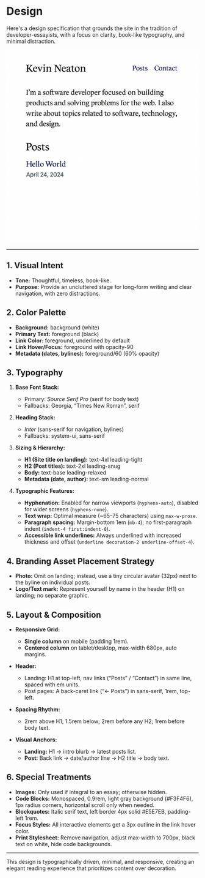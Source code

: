 # Design

Here's a design specification that grounds the site in the tradition of developer-essayists, with a focus on clarity, book-like typography, and minimal distraction.

![Design Mockup](design.png)

---

## 1. Visual Intent

- **Tone:** Thoughtful, timeless, book-like.
- **Purpose:** Provide an uncluttered stage for long-form writing and clear navigation, with zero distractions.

## 2. Color Palette

- **Background:** background (white)
- **Primary Text:** foreground (black)
- **Link Color:** foreground, underlined by default
- **Link Hover/Focus:** foreground with opacity-90
- **Metadata (dates, bylines):** foreground/60 (60% opacity)

## 3. Typography

1. **Base Font Stack:**

   - Primary: _Source Serif Pro_ (serif for body text)
   - Fallbacks: Georgia, “Times New Roman”, serif

2. **Heading Stack:**

   - _Inter_ (sans-serif for navigation, bylines)
   - Fallbacks: system-ui, sans-serif

3. **Sizing & Hierarchy:**

   - **H1 (Site title on landing):** text-4xl leading-tight
   - **H2 (Post titles):** text-2xl leading-snug
   - **Body:** text-base leading-relaxed
   - **Metadata (date, author):** text-sm leading-normal

4. **Typographic Features:**

   - **Hyphenation:** Enabled for narrow viewports (`hyphens-auto`), disabled for wider screens (`hyphens-none`).
   - **Text wrap:** Optimal measure (~65–75 characters) using `max-w-prose`.
   - **Paragraph spacing:** Margin-bottom 1em (`mb-4`); no first-paragraph indent (`indent-4 first:indent-0`).
   - **Accessible link underlines:** Always underlined with increased thickness and offset (`underline decoration-2 underline-offset-4`).

## 4. Branding Asset Placement Strategy

- **Photo:** Omit on landing; instead, use a tiny circular avatar (32px) next to the byline on individual posts.
- **Logo/Text mark:** Represent yourself by name in the header (H1) on landing; no separate graphic.

## 5. Layout & Composition

- **Responsive Grid:**

  - **Single column** on mobile (padding 1rem).
  - **Centered column** on tablet/desktop, max-width 680px, auto margins.

- **Header:**

  - Landing: H1 at top-left, nav links (“Posts” / “Contact”) in same line, spaced with em units.
  - Post pages: A back-caret link (“← Posts”) in sans-serif, 1rem, top-left.

- **Spacing Rhythm:**

  - 2rem above H1; 1.5rem below; 2rem before any H2; 1rem before body text.

- **Visual Anchors:**

  - **Landing:** H1 → intro blurb → latest posts list.
  - **Post:** Back link → date/author line → H2 title → body text.

## 6. Special Treatments

- **Images:** Only used if integral to an essay; otherwise hidden.
- **Code Blocks:** Monospaced, 0.9rem, light gray background (#F3F4F6), 1px radius corners, horizontal scroll only when needed.
- **Blockquotes:** Italic serif text, left border 4px solid #E5E7EB, padding-left 1rem.
- **Focus Styles:** All interactive elements get a 3px outline in the link hover color.
- **Print Stylesheet:** Remove navigation, adjust max-width to 700px, black text on white, hide code backgrounds.

---

This design is typographically driven, minimal, and responsive, creating an elegant reading experience that prioritizes content over decoration.
